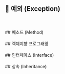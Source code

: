 ## 🐍 예외 (Exception)
<br>
<br>
## 메소드 (Method)
<br>
<br>
## 객체지향 프로그래밍
<br>
<br>
## 인터페이스 (Interface)
<br>
<br>
## 상속 (Inheritance)

